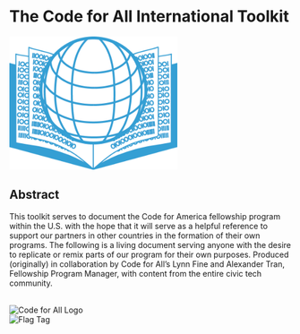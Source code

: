 # The Code for All International Toolkit



<img src="assets/toolkitlogo.png" alt="Code for All Logo" style="width: 300px;"/>

<br>

## Abstract

This toolkit serves to document the Code for America fellowship program within the U.S. with the hope that it will serve as a helpful reference to support our partners in other countries in the formation of their own programs. The following is a living document serving anyone with the desire to replicate or remix parts of our program for their own purposes. Produced (originally) in collaboration by Code for All’s Lynn Fine and Alexander Tran, Fellowship Program Manager, with content from the entire civic tech community.


<br>

<img src="http://codeforamerica.org/media/images/logos/code_for_all_logo.png" alt="Code for All Logo" style="width: 200px;"/>
<br>
<img src="http://codeforamerica.org/media/images/logos/flag_tag.png" alt="Flag Tag" style="width: 200px;"/>


